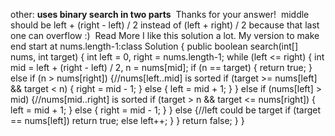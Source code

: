 other: **uses binary search in two parts**
​
Thanks for your answer!
​
middle should be left + (right - left) / 2 instead of (left + right) / 2 because that last one can overflow :)
​
Read More
I like this solution a lot. My version to make end start at nums.length-1:
​
class Solution {
public boolean search(int[] nums, int target) {
int left = 0, right = nums.length-1;
while (left <= right) {
int mid = left + (right - left) / 2, n = nums[mid];
if (n == target) {
return true;
} else if (n > nums[right]) {//nums[left..mid] is sorted
if (target >= nums[left] && target < n) {
right = mid - 1;
} else {
left = mid + 1;
}
} else if (nums[left] > mid) {//nums[mid..right] is sorted
if (target > n && target <= nums[right]) {
left = mid + 1;
} else {
right = mid - 1;
}
} else {//left could be target
if (target == nums[left]) return true;
else left++;
}
}
return false;
}
}